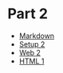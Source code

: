 # Part 2

* [Markdown](../../modules/markdown/README.md)
* [Setup 2](../../modules/setup-2/README.md)
* [Web 2](../../modules/web-2/README.md)
* [HTML 1](../../modules/html-1/README.md)
